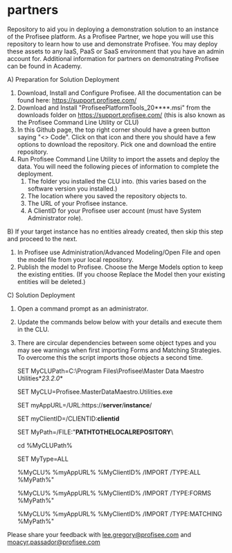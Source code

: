 # partners
Repository to aid you in deploying a demonstration solution to an instance of the Profisee platform.  As a Profisee Partner, we hope you will use this repository to learn how to use and demonstrate Profisee.  You may deploy these assets to any IaaS, PaaS or SaaS environment that you have an admin account for.  Additional information for partners on demonstrating Profisee can be found in Academy.

A) Preparation for Solution Deployment
   1) Download, Install and Configure Profisee. All the documentation can be found here: https://support.profisee.com/
   2) Download and Install "ProfiseePlatformTools_20****.msi" from the downloads folder on https://support.profisee.com/  (this  is also known as the Profisee Command Line Utility or CLU)
   3) In this Github page, the top right corner should have a green button saying "<> Code". Click on that icon and there you should have a few options to download the repository. Pick one and download the entire repository.
   4) Run Profisee Command Line Utility to import the assets and deploy the data. You will need the following pieces of information to complete the deployment.
      1. The folder you installed the CLU into. (this varies based on the software version you installed.)
      2. The location where you saved the repository objects to.
      3. The URL of your Profisee instance.
      4. A ClientID for your Profisee user account (must have System Administrator role).
  
B) If your target instance has no entities already created, then skip this step and proceed to the next. 
   1. In Profisee use Administration/Advanced Modeling/Open File and open the model file from your local repository.
   2. Publish the model to Profisee.  Choose the Merge Models option to keep the existing entities.  (If you choose Replace the Model then your existing entities will be deleted.)
       
C) Solution Deployment
   1. Open a command prompt as an administrator.
   2. Update the commands below below with your details and execute them in the CLU.
   3. There are circular dependencies between some object types and you may see warnings when first importing Forms and Matching Strategies.  To overcome this the script imports those objects a second time.

      SET MyCLUPath=C:\Program Files\Profisee\Master Data Maestro Utilities\**23.2.0**
      
      SET MyCLU=Profisee.MasterDataMaestro.Utilities.exe
      
      SET myAppURL=/URL:https://**server**/**instance**/
      
      SET myClientID=/CLIENTID:**clientid**
      
      SET MyPath=/FILE:"**PATHTOTHELOCALREPOSITORY**\
      
      cd %MyCLUPath%
      
      SET MyType=ALL
      
      %MyCLU% %myAppURL% %MyClientID% /IMPORT /TYPE:ALL %MyPath%"
      
      %MyCLU% %myAppURL% %MyClientID% /IMPORT /TYPE:FORMS %MyPath%"
      
      %MyCLU% %myAppURL% %MyClientID% /IMPORT /TYPE:MATCHING %MyPath%"

Please share your feedback with lee.gregory@profisee.com and moacyr.passador@profisee.com 
